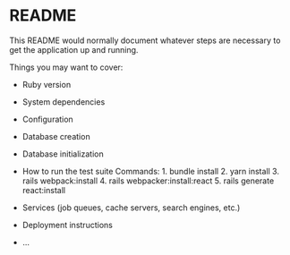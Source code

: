 # README

This README would normally document whatever steps are necessary to get the
application up and running.

Things you may want to cover:

* Ruby version

* System dependencies

* Configuration

* Database creation

* Database initialization

* How to run the test suite
  Commands:
      1. bundle install
      2. yarn install
      3. rails webpack:install
      4. rails webpacker:install:react
      5. rails generate react:install
* Services (job queues, cache servers, search engines, etc.)

* Deployment instructions

* ...
